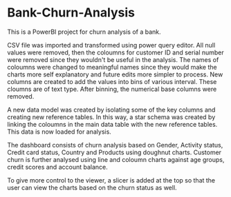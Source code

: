 # Bank-Churn-Analysis
This is a PowerBI project for churn analysis of a bank.

CSV file was imported and transformed using power query editor. All null values were removed, then the coloumns for customer ID and serial number were removed since they wouldn't be useful in the analysis. The names of coloumns were changed to meaningful names since they would make the charts more self explanatory and future edits more simpler to process. New columns are created to add the values into bins of various interval. These cloumns are of text type. After binning, the numerical base columns were removed.

A new data model was created by isolating some of the key columns and creating new reference tables. In this way, a star schema was created by linking the coloumns in the main data table with the new reference tables. This data is now loaded for analysis.

The dashboard consists of churn analysis based on Gender, Activity status, Credit card status, Country and Products using doughnut charts. Customer churn is further analysed using line and coloumn charts against age groups, credit scores and account balance.

To give more control to the viewer, a slicer is added at the top so that the user can view the charts based on the churn status as well.
